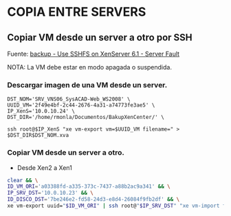 # COPIA ENTRE SERVERS

## Copiar VM desde un server a otro por SSH 
Fuente: [backup - Use SSHFS on XenServer 6.1 - Server Fault](https://serverfault.com/questions/493166/use-sshfs-on-xenserver-6-1)

NOTA: La VM debe estar en modo apagada o suspendida.

### Descargar imagen de una VM desde un server.
    DST_NOM='SRV_VNS06_SysACAD-Web_WS2008' \
    UUID_VM='2f49e4bf-2c44-2676-4a31-a74773fe3ae5' \
    IP_XenS='10.0.10.24' \
    DST_DIR='/home/rmonla/Documentos/BakupXenCenter/' \

    ssh root@$IP_XenS "xe vm-export vm=$UUID_VM filename=" > $DST_DIR$DST_NOM.xva

### Copiar VM desde un server a otro.

- Desde Xen2 a Xen1

```bash
clear && \
ID_VM_ORI='a03388fd-a335-373c-7437-a88b2ac9a341' && \
IP_SRV_DST='10.0.10.23' && \
ID_DISCO_DST='7be246e2-fd58-24d3-e8d4-26084f9fb2df' && \
xe vm-export uuid="$ID_VM_ORI" | ssh root@"$IP_SRV_DST" "xe vm-import filename=/dev/stdin sr-uuid=$ID_DISCO_DST"

```
